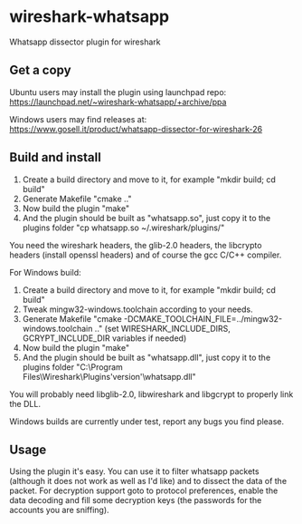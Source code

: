 wireshark-whatsapp
==================

Whatsapp dissector plugin for wireshark

Get a copy
----------

Ubuntu users may install the plugin using launchpad repo: https://launchpad.net/~wireshark-whatsapp/+archive/ppa

Windows users may find releases at: https://www.gosell.it/product/whatsapp-dissector-for-wireshark-26

Build and install
-----------------

1. Create a build directory and move to it, for example "mkdir build; cd build"
2. Generate Makefile "cmake .."
3. Now build the plugin "make"
4. And the plugin should be built as "whatsapp.so", just copy it to the plugins folder "cp whatsapp.so ~/.wireshark/plugins/"
 
You need the wireshark headers, the glib-2.0 headers, the libcrypto headers (install openssl headers) and of course the gcc C/C++ compiler.

For Windows build:

1. Create a build directory and move to it, for example "mkdir build; cd build"
2. Tweak mingw32-windows.toolchain according to your needs.
3. Generate Makefile "cmake -DCMAKE_TOOLCHAIN_FILE=../mingw32-windows.toolchain .." (set WIRESHARK_INCLUDE_DIRS, GCRYPT_INCLUDE_DIR variables if needed)
4. Now build the plugin "make"
5. And the plugin should be built as "whatsapp.dll", just copy it to the plugins folder "C:\Program Files\Wireshark\Plugins\'version'\whatsapp.dll"

You will probably need libglib-2.0, libwireshark and libgcrypt to properly link the DLL.

Windows builds are currently under test, report any bugs you find please.


Usage
-----

Using the plugin it's easy. You can use it to filter whatsapp packets (although it does not work as well as I'd like) and to dissect the data of the packet.
For decryption support goto to protocol preferences, enable the data decoding and fill some decryption keys (the passwords for the accounts you are sniffing).


